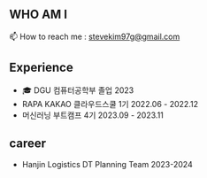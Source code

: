 ## WHO AM I


📫 How to reach me : stevekim97g@gmail.com <br>
## Experience
- 🎓 DGU 컴퓨터공학부 졸업 2023<br>
- RAPA KAKAO 클라우드스쿨  1기 2022.06 - 2022.12<br>
- 머신러닝 부트캠프 4기 2023.09 - 2023.11<br>
  
## career </br>
- Hanjin Logistics DT Planning Team 2023-2024

<!---
ksh322/ksh322 is a ✨ special ✨ repository because its `README.md` (this file) appears on your GitHub profile.
You can click the Preview link to take a look at your changes.
--->
